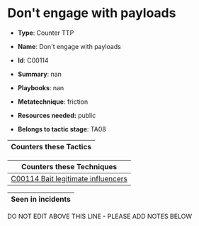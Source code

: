 # Don't engage with payloads

* **Type**: Counter TTP

* **Name**: Don't engage with payloads

* **Id**: C00114

* **Summary**: nan

* **Playbooks**: nan

* **Metatechnique**: friction

* **Resources needed:** public

* **Belongs to tactic stage**: TA08


| Counters these Tactics |
| ---------------------- |



| Counters these Techniques |
| ------------------------- |
| [C00114 Bait legitimate influencers](../techniques/C00114.md) |



| Seen in incidents |
| ----------------- |


DO NOT EDIT ABOVE THIS LINE - PLEASE ADD NOTES BELOW